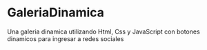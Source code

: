 # GaleriaDinamica
Una galeria dinamica utilizando Html, Css y JavaScript con botones dinamicos para ingresar a redes sociales 
